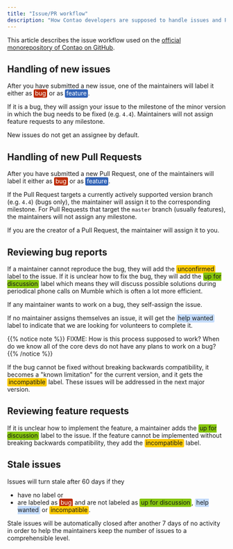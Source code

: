 ```yaml
---
title: "Issue/PR workflow"
description: "How Contao developers are supposed to handle issues and PRs on GitHub"
---
```

<style>
    span[class^="label-"] {
      padding: 0 3px 2px;
      border-radius: 3px;
    }
    .label-bug {
      background-color: #bd2c00;
      color: #fff;
    }
    .label-feature {
      background-color: #3364b7;
      color: #fff;
    }
    .label-discuss {
      background-color: #86c60d;
    }
    .label-help {
      background-color: #c4dcfc;
    }
    .label-status {
      background-color: #fbca04;
    }
</style>

This article describes the issue workflow used on the [official monorepository of Contao on GitHub](https://github.com/contao/contao).

## Handling of new issues

After you have submitted a new issue, one of the maintainers will label it either as <span class="label-bug">bug</span> or as
<span class="label-feature">feature</span>.

If it is a bug, they will assign your issue to the milestone of the minor version in which the bug needs to be fixed (e.g.
`4.4`). Maintainers will not assign feature requests to any milestone.

New issues do not get an assignee by default.

## Handling of new Pull Requests

After you have submitted a new Pull Request, one of the maintainers will label it either as <span class="label-bug">bug</span> or as
<span class="label-feature">feature</span>.

If the Pull Request targets a currently actively supported version branch (e.g. `4.4`) (bugs only), the maintainer will assign
it to the corresponding milestone.
For Pull Requests that target the `master` branch (usually features), the maintainers will not assign any milestone.

If you are the creator of a Pull Request, the maintainer will assign it to you.

## Reviewing bug reports

If a maintainer cannot reproduce the bug, they will add the <span class="label-status">unconfirmed</span> label to the issue.
If it is unclear how to fix the bug, they will add the <span class="label-discuss">up for discussion</span> label which
means they will discuss possible solutions during periodical phone calls on Mumble which is often a lot more efficient.

If any maintainer wants to work on a bug, they self-assign the issue.

If no maintainer assigns themselves an issue, it will get the <span class="label-help">help wanted</span> label to indicate
that we are looking for volunteers to complete it.

{{% notice note %}}
FIXME: How is this process supposed to work? When do we know all of the core devs do not have any plans to work on a bug?
{{% /notice %}}

If the bug cannot be fixed without breaking backwards compatibility, it becomes a "known limitation" for the current
version, and it gets the <span class="label-status">incompatible</span> label. These issues will be addressed in the
next major version.
 
## Reviewing feature requests

If it is unclear how to implement the feature, a maintainer adds the <span class="label-discuss">up for discussion</span>
label to the issue. If the feature cannot be implemented without breaking backwards compatibility, they add the
<span class="label-status">incompatible</span> label. 

## Stale issues

Issues will turn stale after 60 days if they

* have no label or
* are labeled as <span class="label-bug">bug</span> and are not labeled as
  <span class="label-discuss">up for discussion</span>, <span class="label-help">help wanted</span> or
  <span class="label-status">incompatible</span>.

Stale issues will be automatically closed after another 7 days of no activity in order to help the maintainers keep
the number of issues to a comprehensible level.
